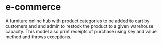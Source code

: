 # e-commerce
A furniture online hub with product categories to be added to cart by customers and and admin to restock the product to a given warehouse capacity. This model also print receipts of purchase using key and value method and throws exceptions.
